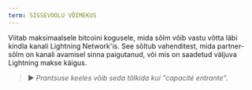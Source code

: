 ```yaml
---
term: SISSEVOOLU VÕIMEKUS
---
```


Viitab maksimaalsele bitcoini kogusele, mida sõlm võib vastu võtta läbi kindla kanali Lightning Network'is. See sõltub vahenditest, mida partner-sõlm on kanali avamisel sinna paigutanud, või mis on saadetud väljuva Lightning makse käigus.

> ► *Prantsuse keeles võib seda tõlkida kui "capacité entrante".*